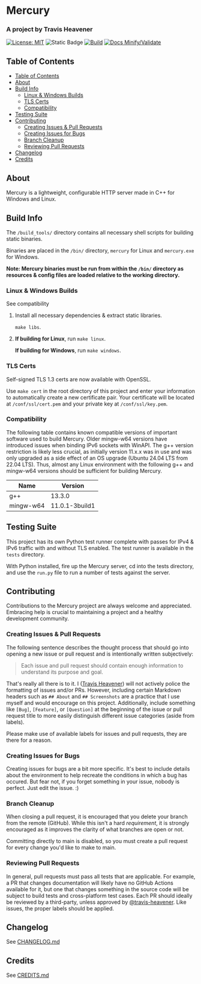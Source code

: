 # Mercury

### A project by Travis Heavener

[![License: MIT](https://img.shields.io/badge/License-MIT-blue.svg)](https://opensource.org/licenses/MIT)
![Static Badge](https://img.shields.io/badge/Language-C%2B%2B-blue)
[![Build](https://github.com/travis-heavener/mercury/actions/workflows/build.yml/badge.svg)](https://github.com/travis-heavener/mercury/actions/workflows/build.yml)
[![Docs Minify/Validate](https://github.com/travis-heavener/mercury/actions/workflows/docs-minify-validate.yml/badge.svg)](https://github.com/travis-heavener/mercury/actions/workflows/docs-minify-validate.yml)

## Table of Contents

- [Table of Contents](#table-of-contents)
- [About](#about)
- [Build Info](#build-info)
    - [Linux & Windows Builds](#linux--windows-builds)
    - [TLS Certs](#tls-certs)
    - [Compatibility](#compatibility)
- [Testing Suite](#testing-suite)
- [Contributing](#contributing)
    - [Creating Issues & Pull Requests](#creating-issues--pull-requests)
    - [Creating Issues for Bugs](#creating-issues-for-bugs)
    - [Branch Cleanup](#branch-cleanup)
    - [Reviewing Pull Requests](#reviewing-pull-requests)
- [Changelog](#changelog)
- [Credits](#credits)

## About

Mercury is a lightweight, configurable HTTP server made in C++ for Windows and Linux.

## Build Info

The `/build_tools/` directory contains all necessary shell scripts for building static binaries.

Binaries are placed in the `/bin/` directory, `mercury` for Linux and `mercury.exe` for Windows.

**Note: Mercury binaries must be run from within the `/bin/` directory as resources & config files are loaded relative to the working directory.**

### Linux & Windows Builds

See compatibility

1. Install all necessary dependencies & extract static libraries.

    `make libs`.

2. **If building for Linux**, run `make linux`.

    **If building for Windows**, run `make windows`.

### TLS Certs

Self-signed TLS 1.3 certs are now available with OpenSSL.

Use `make cert` in the root directory of this project and enter your information to automatically create a new certificate pair.
Your certificate will be located at `/conf/ssl/cert.pem` and your private key at `/conf/ssl/key.pem`.


### Compatibility

The following table contains known compatible versions of important software used to build Mercury.
Older mingw-w64 versions have introduced issues when binding IPv6 sockets with WinAPI.
The g++ version restriction is likely less crucial, as initially version 11.x.x was in use and was only upgraded as a side effect of an OS upgrade (Ubuntu 24.04 LTS from 22.04 LTS).
Thus, almost any Linux environment with the following g++ and mingw-w64 versions should be sufficient for building Mercury.

| Name      | Version        |
|-----------|----------------|
| g++       | 13.3.0         |
| mingw-w64 | 11.0.1-3build1 |

## Testing Suite

This project has its own Python test runner complete with passes for IPv4 & IPv6 traffic with and without TLS enabled.
The test runner is available in the `tests` directory.

With Python installed, fire up the Mercury server, cd into the tests directory, and use the `run.py` file to run a number of tests against the server.

## Contributing
Contributions to the Mercury project are always welcome and appreciated.
Embracing help is crucial to maintaining a project and a healthy development community.

### Creating Issues & Pull Requests
The following sentence describes the thought process that should go into opening a new issue or pull request and is intentionally written subjectively:

> Each issue and pull request should contain enough information to understand its purpose and goal.

That's really all there is to it. I ([Travis Heavener](https://github.com/travis-heavener)) will not actively police the formatting of issues and/or PRs. However, including certain Markdown headers such as `## About` and `## Screenshots` are a practice that I use myself and would encourage on this project. Additionally, include something like `[Bug]`, `[Feature]`, or `[Question]` at the beginning of the issue or pull request title to more easily distinguish different issue categories (aside from labels).

Please make use of available labels for issues and pull requests, they are there for a reason.

### Creating Issues for Bugs
Creating issues for bugs are a bit more specific. It's best to include details about the environment to help recreate the conditions in which a bug has occured. But fear not, if you forget something in your issue, nobody is perfect. Just edit the issue. :)

### Branch Cleanup
When closing a pull request, it is encouraged that you delete your branch from the remote (GitHub). While this isn't a hard *requirement*, it is strongly encouraged as it improves the clarity of what branches are open or not.

Committing directly to main is disabled, so you must create a pull request for every change you'd like to make to main.

### Reviewing Pull Requests
In general, pull requests must pass all tests that are applicable. For example, a PR that changes documentation will likely have no GitHub Actions available for it, but one that changes something in the source code will be subject to build tests and cross-platform test cases. Each PR should ideally be reviewed by a third-party, unless approved by [@travis-heavener](https://github.com/travis-heavener). Like issues, the proper labels should be applied.

## Changelog
See [CHANGELOG.md](CHANGELOG.md)

## Credits
See [CREDITS.md](CREDITS.md)

